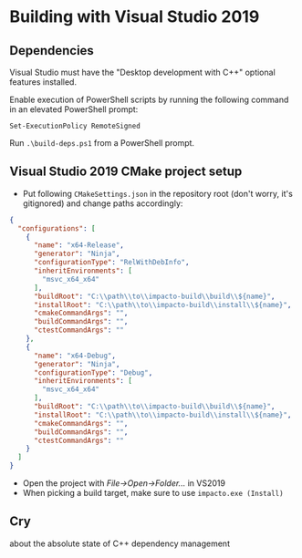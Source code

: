 # Building with Visual Studio 2019

## Dependencies

Visual Studio must have the "Desktop development with C++" optional features installed.

Enable execution of PowerShell scripts by running the following command in an elevated PowerShell prompt:

`Set-ExecutionPolicy RemoteSigned`

Run `.\build-deps.ps1` from a PowerShell prompt.

## Visual Studio 2019 CMake project setup

- Put following `CMakeSettings.json` in the repository root (don't worry, it's gitignored) and change paths accordingly:

```json
{
  "configurations": [
    {
      "name": "x64-Release",
      "generator": "Ninja",
      "configurationType": "RelWithDebInfo",
      "inheritEnvironments": [
        "msvc_x64_x64"
      ],
      "buildRoot": "C:\\path\\to\\impacto-build\\build\\${name}",
      "installRoot": "C:\\path\\to\\impacto-build\\install\\${name}",
      "cmakeCommandArgs": "",
      "buildCommandArgs": "",
      "ctestCommandArgs": ""
    },
    {
      "name": "x64-Debug",
      "generator": "Ninja",
      "configurationType": "Debug",
      "inheritEnvironments": [
        "msvc_x64_x64"
      ],
      "buildRoot": "C:\\path\\to\\impacto-build\\build\\${name}",
      "installRoot": "C:\\path\\to\\impacto-build\\install\\${name}",
      "cmakeCommandArgs": "",
      "buildCommandArgs": "",
      "ctestCommandArgs": ""
    }
  ]
}
```

- Open the project with *File->Open->Folder...* in VS2019
- When picking a build target, make sure to use `impacto.exe (Install)`

## Cry

about the absolute state of C++ dependency management